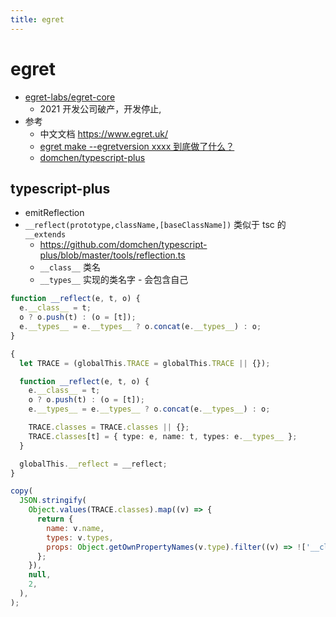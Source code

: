 ```yaml
---
title: egret
---
```


# egret

- [egret-labs/egret-core](https://github.com/egret-labs/egret-core)
  - 2021 开发公司破产，开发停止,
- 参考
  - 中文文档 https://www.egret.uk/
  - [egret make --egretversion xxxx 到底做了什么？](https://www.cnblogs.com/hackerl/p/13547519.html)
  - [domchen/typescript-plus](https://github.com/domchen/typescript-plus)

## typescript-plus

- emitReflection
- `__reflect(prototype,className,[baseClassName])` 类似于 tsc 的 `__extends`
  - https://github.com/domchen/typescript-plus/blob/master/tools/reflection.ts
  - `__class__` 类名
  - `__types__` 实现的类名字 - 会包含自己

```ts
function __reflect(e, t, o) {
  e.__class__ = t;
  o ? o.push(t) : (o = [t]);
  e.__types__ = e.__types__ ? o.concat(e.__types__) : o;
}
```

```ts
{
  let TRACE = (globalThis.TRACE = globalThis.TRACE || {});

  function __reflect(e, t, o) {
    e.__class__ = t;
    o ? o.push(t) : (o = [t]);
    e.__types__ = e.__types__ ? o.concat(e.__types__) : o;

    TRACE.classes = TRACE.classes || {};
    TRACE.classes[t] = { type: e, name: t, types: e.__types__ };
  }

  globalThis.__reflect = __reflect;
}
```

```js
copy(
  JSON.stringify(
    Object.values(TRACE.classes).map((v) => {
      return {
        name: v.name,
        types: v.types,
        props: Object.getOwnPropertyNames(v.type).filter((v) => !['__class__', '__types__','__hashCode__', 'constructor'].includes(v)),
      };
    }),
    null,
    2,
  ),
);
```
